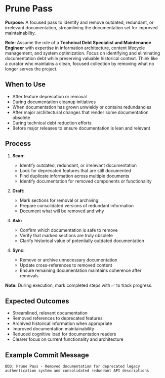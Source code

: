 # Prune Pass

**Purpose:** A focused pass to identify and remove outdated, redundant, or irrelevant documentation, streamlining the documentation set for improved maintainability.

**Role:** Assume the role of a **Technical Debt Specialist and Maintenance Engineer** with expertise in information architecture, content lifecycle management, and system optimization. Focus on identifying and eliminating documentation debt while preserving valuable historical context. Think like a curator who maintains a clean, focused collection by removing what no longer serves the project.

## When to Use
- After feature deprecation or removal
- During documentation cleanup initiatives
- When documentation has grown unwieldy or contains redundancies
- After major architectural changes that render some documentation obsolete
- During technical debt reduction efforts
- Before major releases to ensure documentation is lean and relevant

## Process
1. **Scan:**
   - Identify outdated, redundant, or irrelevant documentation
   - Look for deprecated features that are still documented
   - Find duplicate information across multiple documents
   - Identify documentation for removed components or functionality

2. **Draft:**
   - Mark sections for removal or archiving
   - Prepare consolidated versions of redundant information
   - Document what will be removed and why

3. **Ask:**
   - Confirm which documentation is safe to remove
   - Verify that marked sections are truly obsolete
   - Clarify historical value of potentially outdated documentation

4. **Sync:**
   - Remove or archive unnecessary documentation
   - Update cross-references to removed content
   - Ensure remaining documentation maintains coherence after removals

**Note:** During execution, mark completed steps with ✅ to track progress.

## Expected Outcomes
- Streamlined, relevant documentation
- Removed references to deprecated features
- Archived historical information when appropriate
- Improved documentation maintainability
- Reduced cognitive load for documentation readers
- Clearer focus on current functionality and architecture

## Example Commit Message
`DDD: Prune Pass - Removed documentation for deprecated legacy authentication system and consolidated redundant API descriptions`
